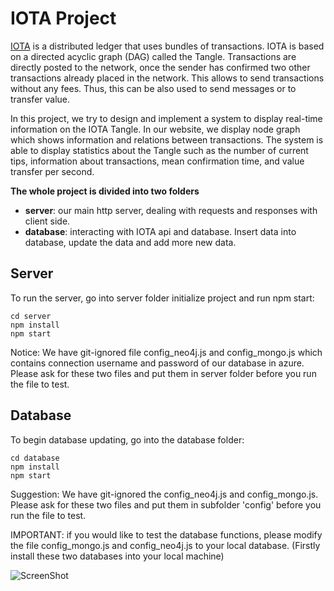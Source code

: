 ﻿# IOTA Project
[IOTA](https://iota.org/) is a distributed ledger that uses bundles of transactions. IOTA is based on a directed acyclic graph (DAG) called the Tangle. Transactions are directly posted to the network, once the sender has confirmed two other transactions already placed in the network. This allows to send transactions without any fees. Thus, this can be also used to send messages or to transfer value.

In this project, we try to design and implement a system to display real-time information on the IOTA Tangle.  In our website, we display node graph which shows information and relations between transactions. The system is able to display statistics about the Tangle such as the number of current tips, information about transactions, mean confirmation time, and value transfer per second.

**The whole project is divided into two folders**
 - **server**: our main http server, dealing with requests and responses with client side.
 - **database**: interacting with IOTA api and database. Insert data into database, update the data and add more new data.

## Server
To run the server, go into server folder initialize project and run npm start:

    cd server
    npm install
    npm start
Notice:  We have git-ignored file config_neo4j.js and config_mongo.js which contains connection username and password of our database in azure. Please ask for these two files and put them in server folder before you run the file to test.

## Database
To begin database updating, go into the database folder:

    cd database
    npm install
    npm start
Suggestion: We have git-ignored the config_neo4j.js and config_mongo.js.  Please ask for these two files and put them in subfolder 'config' before you run the file to test.

IMPORTANT: if you would like to test the database functions, please modify the file config_mongo.js and config_neo4j.js to your local database. (Firstly install these two databases into your local machine)

![ScreenShot](https://lh3.googleusercontent.com/dZ9vo78-VukeKudwWEaqxQMuQnZCAqFsS-B2vt1VmMzMg2yrUxqkI7HosHfIcxbSgRAAvgRjrZU "IOTA")

   


